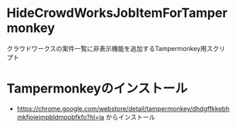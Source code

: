 # HideCrowdWorksJobItemForTampermonkey
クラウドワークスの案件一覧に非表示機能を追加するTampermonkey用スクリプト

# Tampermonkeyのインストール
  - https://chrome.google.com/webstore/detail/tampermonkey/dhdgffkkebhmkfjojejmpbldmpobfkfo?hl=ja からインストール
